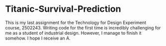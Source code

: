 # Titanic-Survival-Prediction

This is my last assignment for the Technology for Design Experiment course, 2502243.
Writing code for the first time is incredibly challenging for me as a student of industrial design. However, I manage to finish it somehow. I hope I receive an A.
